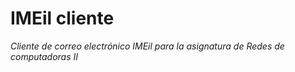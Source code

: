 # IMEil cliente

_Cliente de correo electrónico IMEil para la asignatura de Redes de computadoras II_
